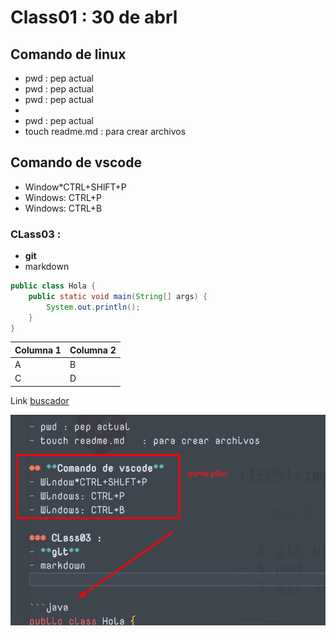 # Class01 : 30 de abrl
## Comando de linux
- pwd : pep actual
- pwd : pep actual
- pwd : pep actual
- 
- pwd : pep actual
- touch readme.md   : para crear archivos

## **Comando de vscode**
- Window*CTRL+SHlFT+P
- Windows: CTRL+P
- Windows: CTRL+B

### CLass03 :
- **git**
- markdown 


```java
public class Hola {
    public static void main(String[] args) {
        System.out.println();
    }
}
```

|Columna 1|Columna 2|
|--------|--------|
|    A    |    B    |
|    C    |    D   |

Link
[buscador ](http://google.com)

![captura de codigo](img1.png)
